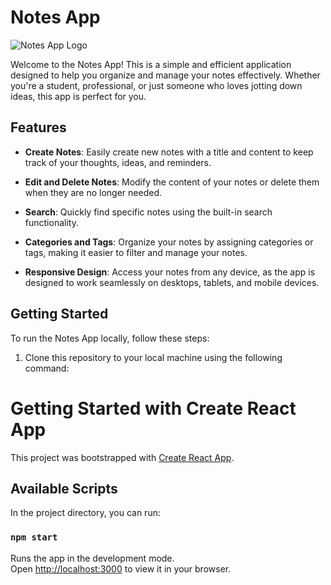 # Notes App

![Notes App Logo](/path/to/notes_app_logo.png)

Welcome to the Notes App! This is a simple and efficient application designed to help you organize and manage your notes effectively. Whether you're a student, professional, or just someone who loves jotting down ideas, this app is perfect for you.

## Features

- **Create Notes**: Easily create new notes with a title and content to keep track of your thoughts, ideas, and reminders.

- **Edit and Delete Notes**: Modify the content of your notes or delete them when they are no longer needed.

- **Search**: Quickly find specific notes using the built-in search functionality.

- **Categories and Tags**: Organize your notes by assigning categories or tags, making it easier to filter and manage your notes.

- **Responsive Design**: Access your notes from any device, as the app is designed to work seamlessly on desktops, tablets, and mobile devices.

## Getting Started

To run the Notes App locally, follow these steps:

1. Clone this repository to your local machine using the following command:



# Getting Started with Create React App

This project was bootstrapped with [Create React App](https://github.com/facebook/create-react-app).

## Available Scripts

In the project directory, you can run:

### `npm start`

Runs the app in the development mode.\
Open [http://localhost:3000](http://localhost:3000) to view it in your browser.
